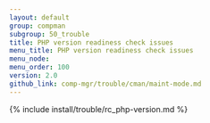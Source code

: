 ```yaml
---
layout: default
group: compman
subgroup: 50_trouble
title: PHP version readiness check issues
menu_title: PHP version readiness check issues
menu_node: 
menu_order: 100
version: 2.0
github_link: comp-mgr/trouble/cman/maint-mode.md
---
```


{% include install/trouble/rc_php-version.md %}